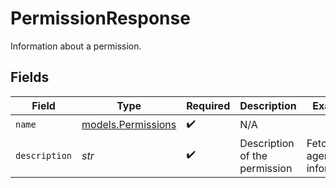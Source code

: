 # PermissionResponse

Information about a permission.


## Fields

| Field                                          | Type                                           | Required                                       | Description                                    | Example                                        |
| ---------------------------------------------- | ---------------------------------------------- | ---------------------------------------------- | ---------------------------------------------- | ---------------------------------------------- |
| `name`                                         | [models.Permissions](../models/permissions.md) | :heavy_check_mark:                             | N/A                                            |                                                |
| `description`                                  | *str*                                          | :heavy_check_mark:                             | Description of the permission                  | Fetch agent information                        |
